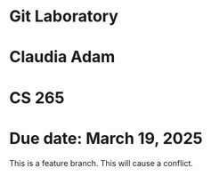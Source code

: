 # Git Laboratory
# Claudia Adam
# CS 265
# Due date: March 19, 2025
This is a feature branch.
This will cause a conflict.
